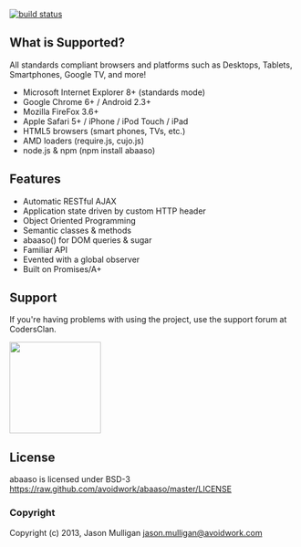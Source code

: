 [![build status](https://secure.travis-ci.org/avoidwork/abaaso.png)](http://travis-ci.org/avoidwork/abaaso)
## What is Supported?

All standards compliant browsers and platforms such as Desktops, Tablets, Smartphones, Google TV, and more!

* Microsoft Internet Explorer 8+ (standards mode)
* Google Chrome 6+ / Android 2.3+
* Mozilla FireFox 3.6+
* Apple Safari 5+ / iPhone / iPod Touch / iPad
* HTML5 browsers (smart phones, TVs, etc.)
* AMD loaders (require.js, cujo.js)
* node.js & npm (npm install abaaso)

## Features

* Automatic RESTful AJAX
* Application state driven by custom HTTP header
* Object Oriented Programming
* Semantic classes & methods
* abaaso() for DOM queries & sugar
* Familiar API
* Evented with a global observer
* Built on Promises/A+

## Support

If you're having problems with using the project, use the support forum at CodersClan.

<a href="http://codersclan.net/forum/index.php?repo_id=9"><img src="http://www.codersclan.net/graphics/getSupport_blue_big.png" width="160"></a>

## License

abaaso is licensed under BSD-3 https://raw.github.com/avoidwork/abaaso/master/LICENSE

### Copyright

Copyright (c) 2013, Jason Mulligan <jason.mulligan@avoidwork.com>